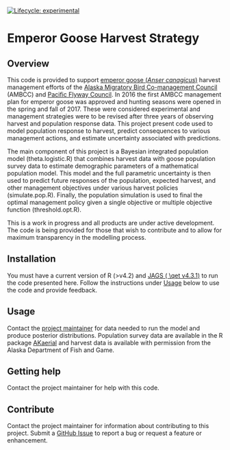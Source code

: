 <!-- badges: start -->

<!-- For more info: https://usethis.r-lib.org/reference/badges.html -->

[![Lifecycle: experimental](https://img.shields.io/badge/lifecycle-experimental-orange.svg)](https://lifecycle.r-lib.org/articles/stages.html#experimental)

<!-- badges: end -->

# Emperor Goose Harvest Strategy

## Overview

This code is provided to support [emperor goose (*Anser canagicus*)](https://en.wikipedia.org/wiki/Emperor_goose) harvest management efforts of the [Alaska Migratory Bird Co-management Council](https://www.alaskamigratorybirds.com/) (AMBCC) and [Pacific Flyway Council](https://www.pacificflyway.gov/). In 2016 the first AMBCC management plan for emperor goose was approved and hunting seasons were opened in the spring and fall of 2017. These were considered experimental and management strategies were to be revised after three years of observing harvest and population response data. This project present code used to model population response to harvest, predict consequences to various management actions, and estimate uncertainty associated with predictions.  

The main component of this project is a Bayesian integrated population model (theta.logistic.R) that combines harvest data with goose population survey data to estimate demographic parameters of a mathematical population model. This model and the full parametric uncertainty is then used to predict future responses of the population, expected harvest, and other management objectives under various harvest policies (simulate.pop.R). Finally, the population simulation is used to final the optimal management policy given a single objective or multiple objective function (threshold.opt.R).  

This is a work in progress and all products are under active development. The code is being provided for those that wish to contribute and to allow for maximum transparency in the modelling process.  

## Installation

You must have a current version of R (>v4.2) and [JAGS (
\qet v4.3.1)](https://sourceforge.net/projects/mcmc-jags/) to run the code presented here.  Follow the instructions under [Usage](#usage) below to use the code and provide feedback.

## Usage

Contact the [project maintainer](emailto:erik_osnas@fws.gov) for data needed to run the model and produce posterior distributions. Population survey data are available in the R package [AKaerial](https://github.com/USFWS/AKaerial/) and harvest data is available with permission from the Alaska Department of Fish and Game. 

## Getting help

Contact the project maintainer for help with this code.  

## Contribute

Contact the project maintainer for information about contributing to this project. Submit a [GitHub Issue](https://github.com/USFWS/Emperor-Goose-Harvest-Strategy/issues) to report a bug or request a feature or enhancement.
